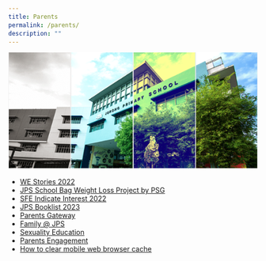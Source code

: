 ```yaml
---
title: Parents
permalink: /parents/
description: ""
---
```

![](/images/Banner.png)

*   [WE Stories 2022](https://online.fliphtml5.com/obrr/qkde/#p=1)  
*   [JPS School Bag Weight Loss Project by PSG](/files/School%20Bag%20Weight%20Loss%20Project.pdf)
*   [SFE Indicate Interest 2022]()
*   [JPS Booklist 2023](/forms/JPS-Booklist-2023/)
*   [Parents Gateway](/others/parents-gateway/)
*   [Family @ JPS](/partners/Family-Matters-at-JPS/)
*   [Sexuality Education](/cce/Programmes/MOE-Sexuality-Education-In-Schools/) 
*   [Parents Engagement](/parents-engagement/)
*   [How to clear mobile web browser cache](/others/Clear-Cache/)